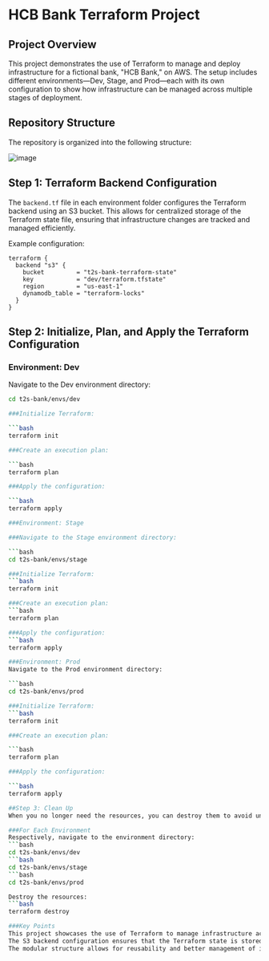 # HCB Bank Terraform Project

## Project Overview

This project demonstrates the use of Terraform to manage and deploy infrastructure for a fictional bank, "HCB Bank," on AWS. The setup includes different environments—Dev, Stage, and Prod—each with its own configuration to show how infrastructure can be managed across multiple stages of deployment.

## Repository Structure

The repository is organized into the following structure:

![image](https://github.com/user-attachments/assets/636086e8-c660-4421-9d28-4e4be75776a8)



## Step 1: Terraform Backend Configuration

The `backend.tf` file in each environment folder configures the Terraform backend using an S3 bucket. This allows for centralized storage of the Terraform state file, ensuring that infrastructure changes are tracked and managed efficiently.

Example configuration:

```hcl
terraform {
  backend "s3" {
    bucket         = "t2s-bank-terraform-state"
    key            = "dev/terraform.tfstate"
    region         = "us-east-1"
    dynamodb_table = "terraform-locks"
  }
}
```  

## Step 2: Initialize, Plan, and Apply the Terraform Configuration

### Environment: Dev
Navigate to the Dev environment directory:

```bash
cd t2s-bank/envs/dev

###Initialize Terraform:

```bash
terraform init

###Create an execution plan:

```bash
terraform plan

###Apply the configuration:

```bash
terraform apply

###Environment: Stage

###Navigate to the Stage environment directory:

```bash
cd t2s-bank/envs/stage

###Initialize Terraform:
```bash
terraform init

###Create an execution plan:
```bash
terraform plan

###Apply the configuration:
```bash
terraform apply

###Environment: Prod
Navigate to the Prod environment directory:

```bash
cd t2s-bank/envs/prod

###Initialize Terraform:
```bash
terraform init

###Create an execution plan:

```bash
terraform plan

###Apply the configuration:

```bash
terraform apply

##Step 3: Clean Up
When you no longer need the resources, you can destroy them to avoid unnecessary costs.

###For Each Environment
Respectively, navigate to the environment directory:
```bash
cd t2s-bank/envs/dev
```bash
cd t2s-bank/envs/stage
```bash
cd t2s-bank/envs/prod

Destroy the resources:
```bash
terraform destroy

###Key Points
This project showcases the use of Terraform to manage infrastructure across multiple environments.
The S3 backend configuration ensures that the Terraform state is stored securely and consistently.
The modular structure allows for reusability and better management of infrastructure as code.
